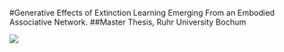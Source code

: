 #Generative Effects of Extinction Learning Emerging From an Embodied Associative Network.
##Master Thesis, Ruhr University Bochum

![](sim.gif)
